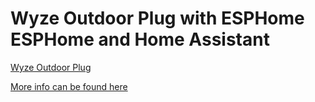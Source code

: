 # Wyze Outdoor Plug with ESPHome ESPHome and Home Assistant

[Wyze Outdoor Plug](https://amzn.to/3ffJTg4)  

[More info can be found here](https://digiblur.com)  
